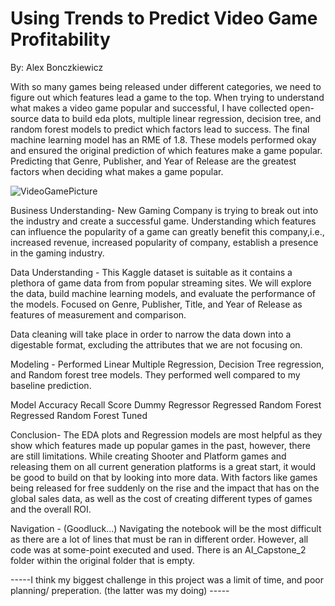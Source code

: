 # Using Trends to Predict Video Game Profitability  
By: Alex Bonczkiewicz

With so many games being released under different categories, we need to figure out which features lead a game to the top. When trying to understand what makes a video game popular and successful, I have collected open-source data to build eda plots, multiple linear regression, decision tree, and random forest models to predict which factors lead to success. The final machine learning model has an RME of 1.8. These models performed okay and ensured the original prediction of which features make a game popular. Predicting that Genre, Publisher, and Year of Release are the greatest factors when deciding what makes a game popular. 

![VideoGamePicture](https://user-images.githubusercontent.com/110476351/216666612-b098de7b-f24b-4202-99dc-5de0f8db0fd5.jpg)


Business Understanding- New Gaming Company is trying to break out into the industry and create a successful game. Understanding which features can influence the popularity of a game can greatly benefit this company,i.e., increased revenue, increased popularity of company, establish a presence in the gaming industry.

Data Understanding - This Kaggle dataset is suitable as it contains a plethora of game data from from popular streaming sites. We will explore the data, build machine learning models, and evaluate the performance of the models. Focused on Genre, Publisher, Title, and Year of Release as features of measurement and comparison. 

Data cleaning will take place in order to narrow the data down into a digestable format, excluding the attributes that we are not focusing on. 

Modeling - Performed Linear Multiple Regression, Decision Tree regression, and Random forest tree models. They performed well compared to my baseline prediction. 

Model	Accuracy	Recall Score
Dummy Regressor	
Regressed Random Forest
Regressed Random Forest Tuned	

Conclusion- The EDA plots and Regression models are most helpful as they show which features made up popular games in the past, however, there are still limitations. While creating Shooter and Platform games and releasing them on all current generation platforms is a great start, it would be good to build on that by looking into more data. With factors like games being released for free suddenly on the rise and the impact that has on the global sales data, as well as the cost of creating different types of games and the overall ROI. 


Navigation - (Goodluck...) Navigating the notebook will be the most difficult as there are a lot of lines that must be ran in different order. However, all code was at some-point executed and used. There is an AI_Capstone_2 folder within the original folder that is empty. 

-----I think my biggest challenge in this project was a limit of time, and poor planning/ preperation. (the latter was my doing) -----
